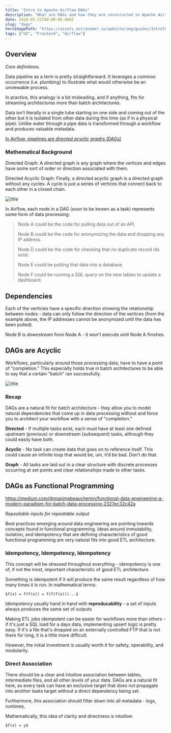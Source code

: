 ```yaml
---
title: "Intro to Apache Airflow DAGs"
description: "What are DAGs and how they are constructed in Apache Airflow?"
date: 2018-05-21T00:00:00.000Z
slug: "dags"
heroImagePath: "https://assets.astronomer.io/website/img/guides/IntroToDAG_preview.png"
tags: ["UI", "Frontend", "Airflow"]
---
```


## Overview

_Core definitions._

Data pipeline as a term is pretty straightforward. It leverages a common occurrence (i.e. plumbing) to illustrate what would otherwise be an unviewable process.

In practice, this analogy is a bit misleading, and if anything, fits for streaming architectures more than batch architectures.

Data isn’t literally in a single tube starting on one side and coming out of the other but it is isolated from other data during this time (as if in a physical pipe). Unlike water through a pipe data is transformed through a workflow and produces valuable metadata.

[In Airflow, pipelines are _directed acyclic graphs_ (DAGs)](https://airflow.apache.org/concepts.html?highlight=what%20dag#dags)

### Mathematical Background

Directed Graph: A directed graph is any graph where the vertices and edges have some sort of order or direction associated with them.

Directed Acyclic Graph: Finally, a directed acyclic graph is a directed graph without any cycles. A cycle is just a series of vertices that connect back to each other in a closed chain.

![title](https://assets.astronomer.io/website/img/guides/dag_example.png)

In Airflow, each node in a DAG (soon to be known as a task) represents some form of data processing:

> Node A could be the code for pulling data out of an API.
>
> Node B could be the code for anonymizing the data and dropping any IP address.
>
> Node D could be the code for checking that no duplicate record ids exist.
>
> Node E could be putting that data into a database.
>
> Node F could be running a SQL query on the new tables to update a dashboard.

## Dependencies

Each of the verticies have a specific direction showing the relationship between nodes - data can only follow the direction of the vertices (from the example above, the IP addresses cannot be anonymized until the data has been pulled).

Node B is  _downstream_ from Node A - it won't execute until Node A finishes.

## DAGs are Acyclic

Workflows, particularly around those processing data, have to have a point of "completion." This especially holds true in batch architectures to be able to say that a certain "batch" ran successfully.

![title](https://assets.astronomer.io/website/img/guides/cycle_example.png)

### Recap

DAGs are a natural fit for batch architecture - they allow you to model natural dependencies that come up in data processing without and force you to architect your workflow with a sense of "completion."

**Directed** - If multiple tasks exist, each must have at least one defined upstream (previous) or downstream (subsequent) tasks, although they could easily have both.

**Acyclic** - No task can create data that goes on to reference itself. This could cause an infinite loop that would be, um, it’d be bad. Don’t do that.

**Graph** - All tasks are laid out in a clear structure with discrete processes occurring at set points and clear relationships made to other tasks.

## DAGs as Functional Programming

https://medium.com/@maximebeauchemin/functional-data-engineering-a-modern-paradigm-for-batch-data-processing-2327ec32c42a

_Repeatable inputs for repeatable output_

Best practices emerging around data engineering are pointing towards concepts found in functional programming. Ideas around immutability, isolation, and idempotency that are defining characteristics of good functional programming are very natural fits into good ETL architecture.

### Idempotency, Idempotency, Idempotency

This concept will be stressed throughout everything - idempotency is one of, if not the most, important characteristic of good ETL architecture.

Something is idempotent if it will produce the same result regardless of how many times it is run. In mathematical terms:

`$f(x) = f(f(x)) = f(f(f(x)))...$`

Idempotency usually hand in hand with **reproducability** - a set of inputs always produces the same set of outputs

Making ETL jobs idempotent can be easier for workflows  more than others - if it's just a SQL load for a days data, implementing upsert logic is pretty easy. If it's a file that's dropped on an externally controlled FTP that is not there for long, it is a little more difficult.

However, the initial investment is usually worth it for safety, operability, and modularity.

### Direct Association

There should be a clear and intuitive association between tables, intermediate files, and all other _levels_ of your data. DAGs are a natural fit here, as every task can have an exclusive target that does not propagate into another tasks target without a direct dependency being set.

Furthermore, this association should filter down into all metadata - logs, runtimes,

Mathematically, this idea of clarity and directness is intuitive:

`$f(x) = y$`
 